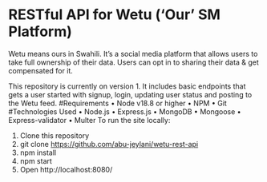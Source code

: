 # RESTful API for Wetu (‘Our’ SM Platform)
Wetu means ours in Swahili. It’s a social media platform that allows users to take full ownership of their data.  Users can opt in to sharing their data & get compensated for it.

This repository is currently on version 1. It includes basic endpoints that gets a user started with signup, login, updating user status and posting to the Wetu feed. 
#Requirements
•	Node v18.8 or higher
•	NPM
•	Git
#Technologies Used
•	Node.js
•	Express.js
•	MongoDB
•	Mongoose
•	Express-validator
•	Multer
To run the site locally:
1.	Clone this repository
2.	git clone https://github.com/abu-jeylani/wetu-rest-api 
3.	npm install
4.	npm start
5.	Open http://localhost:8080/

